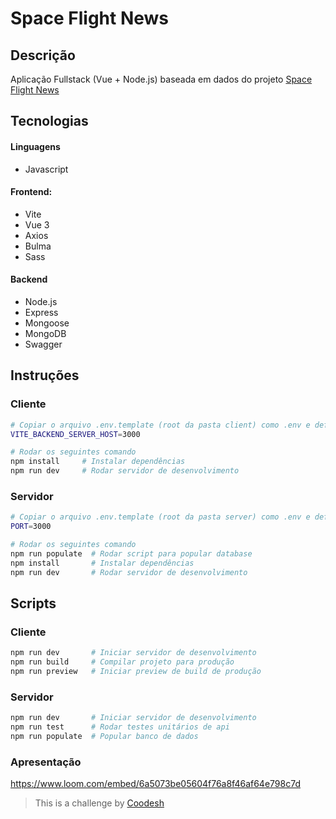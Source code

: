 # Space Flight News

## Descrição

Aplicação Fullstack (Vue + Node.js) baseada em dados do projeto [Space Flight News](https://api.spaceflightnewsapi.net/v3/documentation)

## Tecnologias

#### **Linguagens**

- Javascript

#### **Frontend:**

- Vite
- Vue 3
- Axios
- Bulma
- Sass

#### **Backend**

- Node.js
- Express
- Mongoose
- MongoDB
- Swagger

## Instruções

### Cliente

```sh
# Copiar o arquivo .env.template (root da pasta client) como .env e definir a mesma porta do server
VITE_BACKEND_SERVER_HOST=3000

# Rodar os seguintes comando
npm install     # Instalar dependências
npm run dev     # Rodar servidor de desenvolvimento
```

### Servidor

```sh
# Copiar o arquivo .env.template (root da pasta server) como .env e definir porta a ser utilizada
PORT=3000

# Rodar os seguintes comando
npm run populate  # Rodar script para popular database
npm install       # Instalar dependências
npm run dev       # Rodar servidor de desenvolvimento
```

## Scripts

### Cliente

```sh
npm run dev       # Iniciar servidor de desenvolvimento
npm run build     # Compilar projeto para produção
npm run preview   # Iniciar preview de build de produção
```

### Servidor

```sh
npm run dev       # Iniciar servidor de desenvolvimento
npm run test      # Rodar testes unitários de api
npm run populate  # Popular banco de dados
```

### Apresentação

https://www.loom.com/embed/6a5073be05604f76a8f46af64e798c7d

> This is a challenge by [Coodesh](https://coodesh.com)
